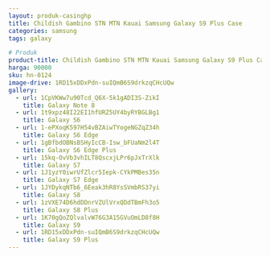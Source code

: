 ```yaml
---
layout: produk-casinghp
title: Childish Gambino STN MTN Kauai Samsung Galaxy S9 Plus Case
categories: samsung
tags: galaxy

# Produk
product-title: Childish Gambino STN MTN Kauai Samsung Galaxy S9 Plus Case
harga: 90000
sku: hn-0124
image-drive: 1RD15xDDxPdn-suIQmB6S9drkzqCHcUQw
gallery:
  - url: 1CpVKWw7u90Tcd_Q6X-5k1gADI3S-ZikI
    title: Galaxy Note 8
  - url: 1t9xpz48I22EI1hfURZ5UY4byRYBGLBg1
    title: Galaxy S6
  - url: 1-ePXoqK597H54vBZAiwTYogeNGZqZ34h
    title: Galaxy S6 Edge
  - url: 1gBfbdOBNsBSHyIcCB-Isw_bFUaNm2l4T
    title: Galaxy S6 Edge Plus
  - url: 15kq-OvVb3vhILT8QscxjLPr6pJxTrXlk
    title: Galaxy S7
  - url: 1J1yzY0iwrUfZlcr5Iepk-CYkPMBes35n
    title: Galaxy S7 Edge
  - url: 1JYDykqNTb6_6Eeak3hR8YsSVmbRS37yi
    title: Galaxy S8
  - url: 1zVXE74D6hdDDnrVZUlVrxQDdTBmFh3o5
    title: Galaxy S8 Plus
  - url: 1K70gQoZQlvalvW76G3A15GVuOmLD8f8H
    title: Galaxy S9
  - url: 1RD15xDDxPdn-suIQmB6S9drkzqCHcUQw
    title: Galaxy S9 Plus
---
```

